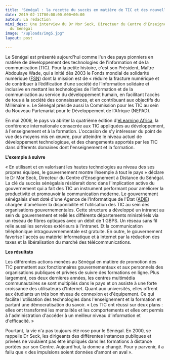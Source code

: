 ```yaml
---
title: 'Sénégal : la recette du succès en matière de TIC et des nouvelles technologies'
date: 2019-02-11T00:00:00.000+00:00
auteur: La redaction
mini_desc: Une interview du Dr Mor Seck, Directeur du Centre d'Enseignement à Distance
  du Sénégal
image: "/uploads/img5.jpg"
layout: post

---
```

Le Sénégal est présenté aujourd'hui comme l'un des pays pionniers en matière de développement des technologies de l'information et de la communication (TIC). Pour la petite histoire, c'est son Président, Maître Abdoulaye Wade, qui a initié dès 2003 le Fonds mondial de solidarité numérique ([FSN](http://www.dsf-fsn.org/)) dont la mission est de « réduire la fracture numérique et de contribuer à l’édification d’une société de l’information solidaire et inclusive en mettant les technologies de l’information et de la communication au service du développement humain, en facilitant l’accès de tous à la société des connaissances, et en contribuant aux objectifs du Millénaire ». Le Sénégal préside aussi la Commission pour les TIC au sein du Nouveau Partenariat pour le Développement de l'Afrique (NEPAD).

En mai 2009, le pays va abriter la quatrième édition d'[eLearning Africa](http://www.elearning-africa.com/fra/index.php), la conférence internationale consacrée aux TIC appliquées au développement, à l'enseignement et à la formation. L'occasion de s'y intéresser du point de vue des moyens mis en œuvre, pour atteindre le niveau actuel de développement technologique, et des changements apportés par les TIC dans différents domaines dont l'enseignement et la formation.

**L'exemple à suivre**

« En utilisant et en valorisant les hautes technologies au niveau des ses propres équipes, le gouvernement montre l’exemple à tout le pays » déclare le Dr Mor Seck, Directeur du Centre d'Enseignement à Distance du Sénégal. La clé du succès sénégalais résiderait donc dans l'implication active du gouvernement qui a fait des TIC un instrument performant pour améliorer la productivité et promouvoir la communication moderne. Le gouvernement sénégalais s'est doté d'une Agence de l'Informatique de l'Etat ([ADIE](http://www.adie.sn/)) chargée d'améliorer la disponibilité et l’utilisation des TIC au sein des organisations gouvernementales. Cette structure a développé un intranet au sein du gouvernement et relié les différents départements ministériels via un réseau de fibres optiques avec un débit de 1 GBPS. Un réseau sans fil relie aussi les services extérieurs à l'intranet. Et la communication téléphonique intragouvernementale est gratuite. En outre, le gouvernement favorise l'accès au matériel informatique et à Internet par la réduction des taxes et la libéralisation du marché des télécommunications.

**Les résultats**

Les différentes actions menées au Sénégal en matière de promotion des TIC permettent aux fonctionnaires gouvernementaux et aux personnels des organisations publiques et privées de suivre des formations en ligne. Plus largement, ces deux dernières années, les centres multimédia communautaires se sont multipliés dans le pays et on assiste à une forte croissance des utilisateurs d'Internet. Quant aux universités, elles offrent aux étudiants un très bon niveau de connexion et d'équipement. Ce qui facilite l'utilisation des technologies dans l'enseignement et la formation et partant une démocratisation du savoir. « Les TIC ont réussi sur deux plans : elles ont transformé les mentalités et les comportements et elles ont permis à l'administration d'accéder à un meilleur niveau d’information et d'efficacité. »

Pourtant, la vie n'a pas toujours été rose pour le Sénégal. En 2000, se rappelle Dr Seck, les dirigeants des différentes instances publiques et privées ne voulaient pas être impliqués dans les formations à distance portées par son Centre. Aujourd'hui, la donne a changé. Pour y parvenir, il a fallu que « des impulsions soient données d'amont en aval ».